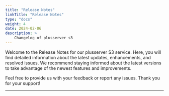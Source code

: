 ```yaml
---
title: "Release Notes"
linkTitle: "Release Notes"
type: "docs"
weight: 4
date: 2024-02-06
description: >
    Changelog of plusserver s3
---
```


Welcome to the Release Notes for our plusserver S3 service. Here, you will find detailed information about the latest updates, enhancements, and resolved issues. We recommend staying informed about the latest versions to take advantage of the newest features and improvements.

Feel free to provide us with your feedback or report any issues. Thank you for your support!

---